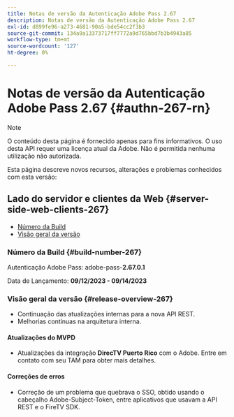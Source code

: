 ```yaml
---
title: Notas de versão da Autenticação Adobe Pass 2.67
description: Notas de versão da Autenticação Adobe Pass 2.67
exl-id: d899fe96-a273-4681-90a5-bde54cc2f3b3
source-git-commit: 134a9a13373717ff7772a9d765bbd7b3b4943a85
workflow-type: tm+mt
source-wordcount: '127'
ht-degree: 0%

---
```


# Notas de versão da Autenticação Adobe Pass 2.67 {#authn-267-rn}

>[!NOTE]
>
>O conteúdo desta página é fornecido apenas para fins informativos. O uso desta API requer uma licença atual da Adobe. Não é permitida nenhuma utilização não autorizada.

Esta página descreve novos recursos, alterações e problemas conhecidos com esta versão:

## Lado do servidor e clientes da Web {#server-side-web-clients-267}

* [Número da Build](#build-number-267)
* [Visão geral da versão](#release-overview-267)

### Número da Build {#build-number-267}

Autenticação Adobe Pass: adobe-pass-**2.67.0.1**

Data de Lançamento: **09/12/2023 - 09/14/2023**

### Visão geral da versão {#release-overview-267}

* Continuação das atualizações internas para a nova API REST.
* Melhorias contínuas na arquitetura interna.

#### Atualizações do MVPD

* Atualizações da integração **DirecTV Puerto Rico** com o Adobe. Entre em contato com seu TAM para obter mais detalhes.

#### Correções de erros

* Correção de um problema que quebrava o SSO, obtido usando o cabeçalho Adobe-Subject-Token, entre aplicativos que usavam a API REST e o FireTV SDK.
